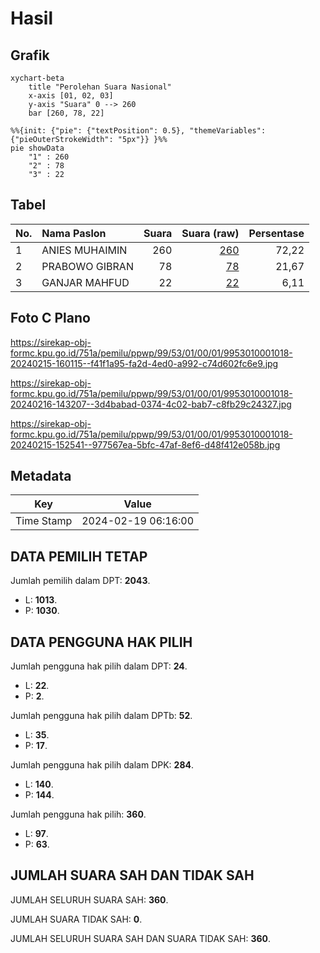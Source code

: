 # Hasil

## Grafik

```mermaid
xychart-beta
    title "Perolehan Suara Nasional"
    x-axis [01, 02, 03]
    y-axis "Suara" 0 --> 260
    bar [260, 78, 22]
```

```mermaid
%%{init: {"pie": {"textPosition": 0.5}, "themeVariables": {"pieOuterStrokeWidth": "5px"}} }%%
pie showData
    "1" : 260
    "2" : 78
    "3" : 22
```

## Tabel

| No. | Nama Paslon    | Suara | Suara (raw) | Persentase |
|:--- |:-------------- | -----:| -----------:| ----------:|
| 1   | ANIES MUHAIMIN | 260   | [260][p-1]  | 72,22      |
| 2   | PRABOWO GIBRAN | 78    | [78][p-2]   | 21,67      |
| 3   | GANJAR MAHFUD  | 22    | [22][p-3]   | 6,11       |


[p-1]: https://github.com/gigit-pemilu/pemilu-2024/blob/main/pilpres/hitung-suara/sub/99-luar-negeri/sub/53-jeddah-arab-saudi/sub/01-jeddah-arab-saudi/sub/0001-jeddah-arab-saudi/sub/018-ksk-006/sub/paslon-1.txt
[p-2]: https://github.com/gigit-pemilu/pemilu-2024/blob/main/pilpres/hitung-suara/sub/99-luar-negeri/sub/53-jeddah-arab-saudi/sub/01-jeddah-arab-saudi/sub/0001-jeddah-arab-saudi/sub/018-ksk-006/sub/paslon-2.txt
[p-3]: https://github.com/gigit-pemilu/pemilu-2024/blob/main/pilpres/hitung-suara/sub/99-luar-negeri/sub/53-jeddah-arab-saudi/sub/01-jeddah-arab-saudi/sub/0001-jeddah-arab-saudi/sub/018-ksk-006/sub/paslon-3.txt

## Foto C Plano

https://sirekap-obj-formc.kpu.go.id/751a/pemilu/ppwp/99/53/01/00/01/9953010001018-20240215-160115--f41f1a95-fa2d-4ed0-a992-c74d602fc6e9.jpg

https://sirekap-obj-formc.kpu.go.id/751a/pemilu/ppwp/99/53/01/00/01/9953010001018-20240216-143207--3d4babad-0374-4c02-bab7-c8fb29c24327.jpg

https://sirekap-obj-formc.kpu.go.id/751a/pemilu/ppwp/99/53/01/00/01/9953010001018-20240215-152541--977567ea-5bfc-47af-8ef6-d48f412e058b.jpg


## Metadata

| Key        | Value               |
| ---------- | ------------------- |
| Time Stamp | 2024-02-19 06:16:00 |


## DATA PEMILIH TETAP

Jumlah pemilih dalam DPT: **2043**.
 * L: **1013**.
 * P: **1030**.

## DATA PENGGUNA HAK PILIH

Jumlah pengguna hak pilih dalam DPT: **24**.
 * L: **22**.
 * P: **2**.

Jumlah pengguna hak pilih dalam DPTb: **52**.
 * L: **35**.
 * P: **17**.

Jumlah pengguna hak pilih dalam DPK: **284**.
 * L: **140**.
 * P: **144**.

Jumlah pengguna hak pilih: **360**.
 * L: **97**.
 * P: **63**.

## JUMLAH SUARA SAH DAN TIDAK SAH

JUMLAH SELURUH SUARA SAH: **360**.

JUMLAH SUARA TIDAK SAH: **0**.

JUMLAH SELURUH SUARA SAH DAN SUARA TIDAK SAH: **360**.


